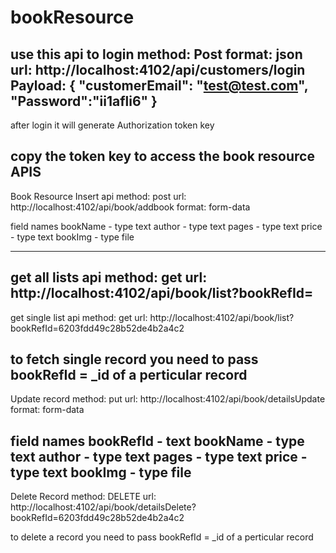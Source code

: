 # bookResource

use this api to login 
method: Post
format: json
url: http://localhost:4102/api/customers/login
Payload: 
{
    "customerEmail": "test@test.com",
    "Password":"ii1afli6"
}
-------------------------------------------------------------------------------------------------------------------------------------------------------------------------------
after login it will generate Authorization token key

copy the token key to access the book resource APIS
-------------------------------------------------------------------------------------------------------------------------------------------------------------------------------

Book Resource Insert api
method: post
url: http://localhost:4102/api/book/addbook
format: form-data

field names
bookName - type text
author - type text
pages - type text
price - type text
bookImg - type file

-------------------------------------------------------------------------------------------------------------------------------------------------------------------------------
get all lists api
method: get
url: http://localhost:4102/api/book/list?bookRefId=
-------------------------------------------------------------------------------------------------------------------------------------------------------------------------------
get single list api
method: get
url: http://localhost:4102/api/book/list?bookRefId=6203fdd49c28b52de4b2a4c2

to fetch single record you need to pass bookRefId = _id of a perticular record
-------------------------------------------------------------------------------------------------------------------------------------------------------------------------------
Update record
method: put
url: http://localhost:4102/api/book/detailsUpdate
format: form-data

field names
bookRefId - text
bookName - type text
author - type text
pages - type text
price - type text
bookImg - type file
-------------------------------------------------------------------------------------------------------------------------------------------------------------------------------

Delete Record
method: DELETE
url: http://localhost:4102/api/book/detailsDelete?bookRefId=6203fdd49c28b52de4b2a4c2

to delete a record you need to pass bookRefId = _id of a perticular record
